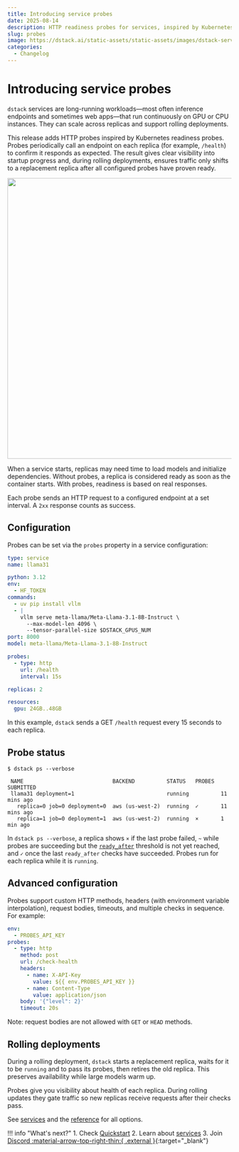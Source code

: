 ```yaml
---
title: Introducing service probes
date: 2025-08-14
description: HTTP readiness probes for services, inspired by Kubernetes—safer rollouts and clear runtime visibility.
slug: probes
image: https://dstack.ai/static-assets/static-assets/images/dstack-service-probes.png
categories:
  - Changelog
---
```


# Introducing service probes

`dstack` services are long-running workloads—most often inference endpoints and sometimes web apps—that run continuously on GPU or CPU instances. They can scale across replicas and support rolling deployments.

This release adds HTTP probes inspired by Kubernetes readiness probes. Probes periodically call an endpoint on each replica (for example, `/health`) to confirm it responds as expected. The result gives clear visibility into startup progress and, during rolling deployments, ensures traffic only shifts to a replacement replica after all configured probes have proven ready.

<img src="https://dstack.ai/static-assets/static-assets/images/dstack-service-probes.png" width="630"/>

<!-- more -->

When a service starts, replicas may need time to load models and initialize dependencies. Without probes, a replica is considered ready as soon as the container starts. With probes, readiness is based on real responses.

Each probe sends an HTTP request to a configured endpoint at a set interval. A `2xx` response counts as success.

## Configuration

Probes can be set via the `probes` property in a service configuration:

<div editor-title="service.dstack.yml">

```yaml
type: service
name: llama31

python: 3.12
env:
  - HF_TOKEN
commands:
  - uv pip install vllm
  - |
    vllm serve meta-llama/Meta-Llama-3.1-8B-Instruct \
      --max-model-len 4096 \
      --tensor-parallel-size $DSTACK_GPUS_NUM
port: 8000
model: meta-llama/Meta-Llama-3.1-8B-Instruct

probes:
  - type: http
    url: /health
    interval: 15s

replicas: 2

resources:
  gpu: 24GB..48GB
```
</div>

In this example, `dstack` sends a GET `/health` request every 15 seconds to each replica.

## Probe status

<div class="termy">

```shell
$ dstack ps --verbose

 NAME                            BACKEND          STATUS   PROBES  SUBMITTED
 llama31 deployment=1                             running          11 mins ago
   replica=0 job=0 deployment=0  aws (us-west-2)  running  ✓       11 mins ago
   replica=1 job=0 deployment=1  aws (us-west-2)  running  ×       1 min ago
```

</div>

In `dstack ps --verbose`, a replica shows `×` if the last probe failed, `~` while probes are succeeding but the [`ready_after`](../../docs/reference/dstack.yml/service.md#ready_after) threshold is not yet reached, and `✓` once the last `ready_after` checks have succeeded. Probes run for each replica while it is `running`.

## Advanced configuration

Probes support custom HTTP methods, headers (with environment variable interpolation), request bodies, timeouts, and multiple checks in sequence. For example:

```yaml
env:
  - PROBES_API_KEY
probes:
  - type: http
    method: post
    url: /check-health
    headers:
      - name: X-API-Key
        value: ${{ env.PROBES_API_KEY }}
      - name: Content-Type
        value: application/json
    body: '{"level": 2}'
    timeout: 20s
```

Note: request bodies are not allowed with `GET` or `HEAD` methods.

## Rolling deployments

During a rolling deployment, `dstack` starts a replacement replica, waits for it to be `running` and to pass its probes, then retires the old replica. This preserves availability while large models warm up.

Probes give you visibility about health of each replica. During rolling updates they gate traffic so new replicas receive requests after their checks pass.

See [services](../../docs/concepts/services.md#probes) and the [reference](../../docs/reference/dstack.yml/service.md#probes) for all options.

!!! info "What's next?"
    1. Check [Quickstart](../../docs/quickstart.md)
    2. Learn about [services](../../docs/concepts/services.md)
    3. Join [Discord :material-arrow-top-right-thin:{ .external }](https://discord.gg/u8SmfwPpMd){:target="_blank"}